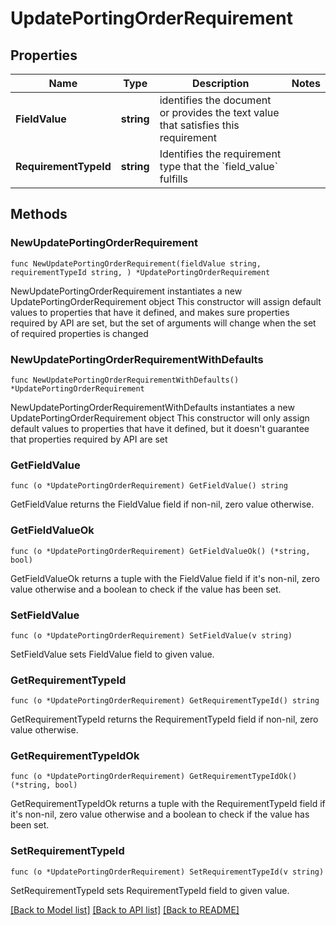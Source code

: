 # UpdatePortingOrderRequirement

## Properties

Name | Type | Description | Notes
------------ | ------------- | ------------- | -------------
**FieldValue** | **string** | identifies the document or provides the text value that satisfies this requirement | 
**RequirementTypeId** | **string** | Identifies the requirement type that the &#x60;field_value&#x60; fulfills | 

## Methods

### NewUpdatePortingOrderRequirement

`func NewUpdatePortingOrderRequirement(fieldValue string, requirementTypeId string, ) *UpdatePortingOrderRequirement`

NewUpdatePortingOrderRequirement instantiates a new UpdatePortingOrderRequirement object
This constructor will assign default values to properties that have it defined,
and makes sure properties required by API are set, but the set of arguments
will change when the set of required properties is changed

### NewUpdatePortingOrderRequirementWithDefaults

`func NewUpdatePortingOrderRequirementWithDefaults() *UpdatePortingOrderRequirement`

NewUpdatePortingOrderRequirementWithDefaults instantiates a new UpdatePortingOrderRequirement object
This constructor will only assign default values to properties that have it defined,
but it doesn't guarantee that properties required by API are set

### GetFieldValue

`func (o *UpdatePortingOrderRequirement) GetFieldValue() string`

GetFieldValue returns the FieldValue field if non-nil, zero value otherwise.

### GetFieldValueOk

`func (o *UpdatePortingOrderRequirement) GetFieldValueOk() (*string, bool)`

GetFieldValueOk returns a tuple with the FieldValue field if it's non-nil, zero value otherwise
and a boolean to check if the value has been set.

### SetFieldValue

`func (o *UpdatePortingOrderRequirement) SetFieldValue(v string)`

SetFieldValue sets FieldValue field to given value.


### GetRequirementTypeId

`func (o *UpdatePortingOrderRequirement) GetRequirementTypeId() string`

GetRequirementTypeId returns the RequirementTypeId field if non-nil, zero value otherwise.

### GetRequirementTypeIdOk

`func (o *UpdatePortingOrderRequirement) GetRequirementTypeIdOk() (*string, bool)`

GetRequirementTypeIdOk returns a tuple with the RequirementTypeId field if it's non-nil, zero value otherwise
and a boolean to check if the value has been set.

### SetRequirementTypeId

`func (o *UpdatePortingOrderRequirement) SetRequirementTypeId(v string)`

SetRequirementTypeId sets RequirementTypeId field to given value.



[[Back to Model list]](../README.md#documentation-for-models) [[Back to API list]](../README.md#documentation-for-api-endpoints) [[Back to README]](../README.md)


